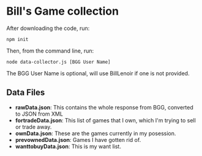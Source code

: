 # Bill's Game collection

After downloading the code, run:

`npm init`

Then, from the command line, run:

`node data-collector.js [BGG User Name]`

The BGG User Name is optional, will use BillLenoir if one is not provided.

## Data Files
- **rawData.json**: This contains the whole response from BGG, converted to JSON from XML
- **fortradeData.json**: This list of games that I own, which I'm trying to sell or trade away.
- **ownData.json**: These are the games currently in my posession.
- **prevownedData.json**: Games I have gotten rid of.
- **wanttobuyData.json**: This is my want list.